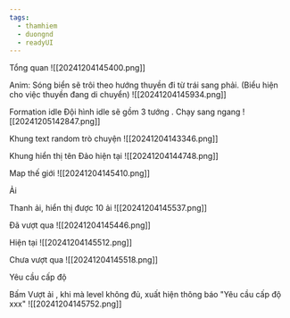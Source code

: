 ```yaml
---
tags:
  - thamhiem
  - duongnd
  - readyUI
---
```

Tổng quan
![[20241204145400.png]]

Anim: 
Sóng biển sẽ trôi theo hướng thuyền đi từ trái sang phải. (Biểu hiện cho việc thuyền đang di chuyển)
![[20241204145934.png]]


Formation idle
Đội hình idle sẽ gồm 3 tướng . Chạy sang ngang
![[20241205142847.png]]


Khung text random trò chuyện
![[20241204143346.png]]

Khung hiển thị tên Đảo hiện tại
![[20241204144748.png]]

Map thế giới
![[20241204145410.png]]

Ải

Thanh ải, hiển thị được 10 ải
![[20241204145537.png]]

Đã vượt qua
![[20241204145446.png]]

Hiện tại
![[20241204145512.png]]

Chưa vượt qua
![[20241204145518.png]]

Yêu cầu cấp độ

Bấm Vượt ải , khi mà level không đủ, xuất hiện thông báo "Yêu cầu cấp độ xxx"
![[20241204145752.png]]